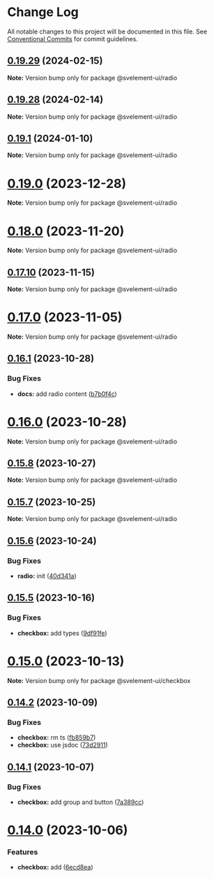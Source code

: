 # Change Log

All notable changes to this project will be documented in this file.
See [Conventional Commits](https://conventionalcommits.org) for commit guidelines.

## [0.19.29](https://github.com/koory1st/svelement-ui/compare/v0.19.28...v0.19.29) (2024-02-15)

**Note:** Version bump only for package @svelement-ui/radio

## [0.19.28](https://github.com/koory1st/svelement-ui/compare/v0.19.27...v0.19.28) (2024-02-14)

**Note:** Version bump only for package @svelement-ui/radio

## [0.19.1](https://github.com/koory1st/svelement-ui/compare/v0.19.0...v0.19.1) (2024-01-10)

**Note:** Version bump only for package @svelement-ui/radio

# [0.19.0](https://github.com/koory1st/svelement-ui/compare/v0.18.26...v0.19.0) (2023-12-28)

**Note:** Version bump only for package @svelement-ui/radio

# [0.18.0](https://github.com/koory1st/svelement-ui/compare/v0.17.10...v0.18.0) (2023-11-20)

**Note:** Version bump only for package @svelement-ui/radio

## [0.17.10](https://github.com/koory1st/svelement-ui/compare/v0.17.9...v0.17.10) (2023-11-15)

**Note:** Version bump only for package @svelement-ui/radio

# [0.17.0](https://github.com/koory1st/svelement-ui/compare/v0.16.1...v0.17.0) (2023-11-05)

**Note:** Version bump only for package @svelement-ui/radio

## [0.16.1](https://github.com/koory1st/svelement-ui/compare/v0.16.0...v0.16.1) (2023-10-28)

### Bug Fixes

* **docs:** add radio content ([b7b0f4c](https://github.com/koory1st/svelement-ui/commit/b7b0f4c68ea2e4ce4ed7f7411a0f2fa7ac75bb32))

# [0.16.0](https://github.com/koory1st/svelement-ui/compare/v0.15.8...v0.16.0) (2023-10-28)

**Note:** Version bump only for package @svelement-ui/radio

## [0.15.8](https://github.com/koory1st/svelement-ui/compare/v0.15.7...v0.15.8) (2023-10-27)

**Note:** Version bump only for package @svelement-ui/radio

## [0.15.7](https://github.com/koory1st/svelement-ui/compare/v0.15.6...v0.15.7) (2023-10-25)

**Note:** Version bump only for package @svelement-ui/radio

## [0.15.6](https://github.com/koory1st/svelement-ui/compare/v0.15.5...v0.15.6) (2023-10-24)

### Bug Fixes

* **radio:** init ([40d341a](https://github.com/koory1st/svelement-ui/commit/40d341ac01230b7a394e292671c106397a3fa17b))

## [0.15.5](https://github.com/koory1st/svelement-ui/compare/v0.15.4...v0.15.5) (2023-10-16)

### Bug Fixes

* **checkbox:** add types ([9df91fe](https://github.com/koory1st/svelement-ui/commit/9df91fe3f3595885bf3046905aacd6493a19719e))

# [0.15.0](https://github.com/koory1st/svelement-ui/compare/v0.14.4...v0.15.0) (2023-10-13)

**Note:** Version bump only for package @svelement-ui/checkbox

## [0.14.2](https://github.com/koory1st/svelement-ui/compare/v0.14.1...v0.14.2) (2023-10-09)

### Bug Fixes

* **checkbox:** rm ts ([fb859b7](https://github.com/koory1st/svelement-ui/commit/fb859b7250dcaff23e65550d6c73acbec53b0853))
* **checkbox:** use jsdoc ([73d2911](https://github.com/koory1st/svelement-ui/commit/73d2911355818283f3633d95cea619588a1d177c))

## [0.14.1](https://github.com/koory1st/svelement-ui/compare/v0.14.0...v0.14.1) (2023-10-07)

### Bug Fixes

* **checkbox:** add group and button ([7a389cc](https://github.com/koory1st/svelement-ui/commit/7a389cce60c77cbd7109ca1d4475f45f48409013))

# [0.14.0](https://github.com/koory1st/svelement-ui/compare/v0.13.12...v0.14.0) (2023-10-06)

### Features

* **checkbox:** add ([6ecd8ea](https://github.com/koory1st/svelement-ui/commit/6ecd8ea688103787bc1831beb5a2d685b90ff49b))
